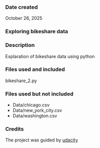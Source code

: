 ### Date created
October 26, 2025

### Exploring bikeshare data

### Description
Explaration of bikeshare data using python 

### Files used and included
bikeshare_2.py

### Files used but not included
- Data/chicago.csv
- Data/new_york_city.csv
- Data/washington.csv

### Credits
The project was guided by [udacity](https://www.udacity.com/)